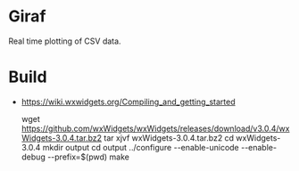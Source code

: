 # Giraf

Real time plotting of CSV data.

# Build

- <https://wiki.wxwidgets.org/Compiling_and_getting_started>


    wget https://github.com/wxWidgets/wxWidgets/releases/download/v3.0.4/wxWidgets-3.0.4.tar.bz2
    tar xjvf wxWidgets-3.0.4.tar.bz2
    cd wxWidgets-3.0.4
    mkdir output
    cd output
    ../configure --enable-unicode --enable-debug --prefix=$(pwd)
    make



